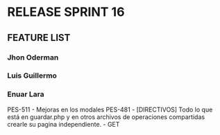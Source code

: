 # RELEASE SPRINT 16

## FEATURE LIST

### Jhon Oderman
### Luis Guillermo
### Enuar Lara
PES-511 - Mejoras en los modales
PES-481 - [DIRECTIVOS] Todo lo que está en guardar.php y en otros archivos de operaciones compartidas crearle su pagina independiente. - GET
